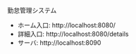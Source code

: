 勤怠管理システム

- ホーム入口: http://localhost:8080/
- 詳細入口: http://localhost:8080/details
- サーバ: http://localhost:8090